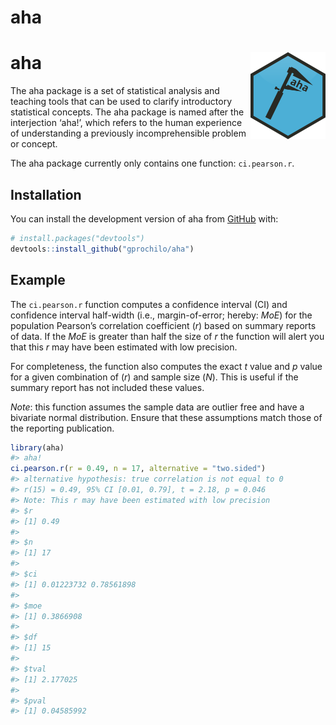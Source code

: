 
<!-- README.md is generated from README.Rmd. Please edit that file -->

# aha

<!-- badges: start -->

# aha <img src='man/figures/logo.png' align="right" height="138.5" />

<!-- badges: end -->

The aha package is a set of statistical analysis and teaching tools that
can be used to clarify introductory statistical concepts. The aha
package is named after the interjection ‘aha\!’, which refers to the
human experience of understanding a previously incomprehensible problem
or concept.

The aha package currently only contains one function:
`ci.pearson.r`.

## Installation

<!-- You can install the released version of aha from [CRAN](https://CRAN.R-project.org) with: -->

<!-- ``` r -->

<!-- install.packages("aha") -->

<!-- ``` -->

You can install the development version of aha from
[GitHub](https://github.com/gprochilo) with:

``` r
# install.packages("devtools")
devtools::install_github("gprochilo/aha")
```

## Example

The `ci.pearson.r` function computes a confidence interval (CI) and
confidence interval half-width (i.e., margin-of-error; hereby: *MoE*)
for the population Pearson’s correlation coefficient (*r*) based on
summary reports of data. If the *MoE* is greater than half the size of
*r* the function will alert you that this *r* may have been estimated
with low precision.

For completeness, the function also computes the exact *t* value and *p*
value for a given combination of (*r*) and sample size (*N*). This is
useful if the summary report has not included these values.

*Note*: this function assumes the sample data are outlier free and have
a bivariate normal distribution. Ensure that these assumptions match
those of the reporting publication.

``` r
library(aha)
#> aha!
ci.pearson.r(r = 0.49, n = 17, alternative = "two.sided")
#> alternative hypothesis: true correlation is not equal to 0 
#> r(15) = 0.49, 95% CI [0.01, 0.79], t = 2.18, p = 0.046 
#> Note: This r may have been estimated with low precision
#> $r
#> [1] 0.49
#> 
#> $n
#> [1] 17
#> 
#> $ci
#> [1] 0.01223732 0.78561898
#> 
#> $moe
#> [1] 0.3866908
#> 
#> $df
#> [1] 15
#> 
#> $tval
#> [1] 2.177025
#> 
#> $pval
#> [1] 0.04585992
```

<!-- What is special about using `README.Rmd` instead of just `README.md`? You can include R chunks like so: -->

<!-- ```{r cars} -->

<!-- summary(cars) -->

<!-- ``` -->

<!-- You'll still need to render `README.Rmd` regularly, to keep `README.md` up-to-date. -->

<!-- You can also embed plots, for example: -->

<!-- ```{r pressure, echo = FALSE} -->

<!-- plot(pressure) -->

<!-- ``` -->

<!-- In that case, don't forget to commit and push the resulting figure files, so they display on GitHub! -->
